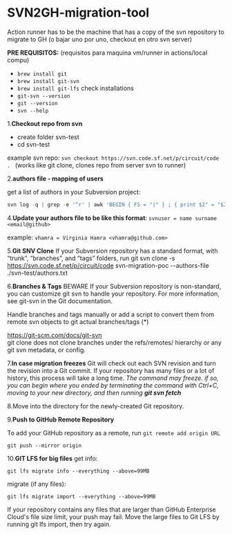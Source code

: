 # SVN2GH-migration-tool

Action runner has to be the machine that has a copy of the svn repository to migrate to GH (o bajar uno por uno, checkout en otro svn server)


**PRE REQUISITOS:**
(requisitos para maquina vm/runner in actions/local compu)
- `brew install git`
- `brew install git-svn`
- `brew install git-lfs`
check installations
- `git-svn --version`
- `git --version`
- `svn --help`

1.**Checkout repo from svn**
 
- create folder svn-test
- cd svn-test

example svn repo:
`svn checkout https://svn.code.sf.net/p/circuit/code . `
(works like git clone, clones repo from server svn to runner)

2.**authors file - mapping of users**

get a list of authors in your Subversion project: 
```js
svn log -q | grep -e '^r' | awk 'BEGIN { FS = "|" } ; { print $2" = "$2 }' | sed 's/^[ \t]*//' | sort | uniq > authors.txt
```

 
4.**Update your authors file to be like this format**: 
`svnuser = name surname <email@github>`

example:
`vhamra = Virginia Hamra <vhamra@github.com>`


5.**Git SNV Clone**
If your Subversion repository has a standard format, with “trunk”, “branches”, and “tags” folders, run
 git svn clone -s https://svn.code.sf.net/p/circuit/code svn-migration-poc --authors-file ./svn-test/authors.txt
 
6.**Branches & Tags**
BEWARE If your Subversion repository is non-standard, you can customize git svn to handle your repository. For more information, see git-svn in the Git documentation.

Handle branches and tags manually or add a script to convert them from remote svn objects to git actual branches/tags (*)

https://git-scm.com/docs/git-svn  
git clone does not clone branches under the refs/remotes/ hierarchy or any git svn metadata, or config. 

7.**In case migration freezes**
Git will check out each SVN revision and turn the revision into a Git commit.
If your repository has many files or a lot of history, this process will take a long time.
_The command may freeze. if so, you can begin where you ended by terminating the command with Ctrl+C, moving to your new directory, and then running **git svn fetch**_
 
8.Move into the directory for the newly-created Git repository.
 
9.**Push to GitHub Remote Repository**

To add your GitHub repository as a remote, run `git remote add origin URL`

`git push --mirror origin`

10.**GIT LFS for big files**
get info:

```
git lfs migrate info --everything --above=99MB
```

migrate (if any files):

```git lfs migrate import --everything --above=99MB```
    
If your repository contains any files that are larger than GitHub Enterprise Cloud's file size limit, your push may fail. Move the large files to Git LFS by running git lfs import, then try again.
 

